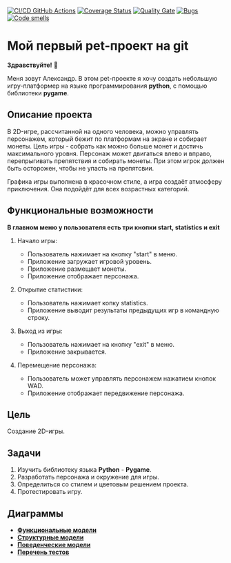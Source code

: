 [![CI/CD GitHub Actions](https://github.com/Muuuve/My-Project/actions/workflows/main.yml/badge.svg)](https://github.com/Muuuve/My-Project/actions/workflows/main.yml)
[![Coverage Status](https://coveralls.io/repos/Muuuve/My-Project/badge.svg?branch=master)](https://coveralls.io/github/Muuuve/My-Project?branch=master)
[![Quality Gate](https://sonarcloud.io/api/project_badges/measure?project=Muuuve_My-Project&metric=alert_status)](https://sonarcloud.io/dashboard?id=Muuuve_My-Project)
[![Bugs](https://sonarcloud.io/api/project_badges/measure?project=Muuuve_My-Project&metric=bugs)](https://sonarcloud.io/summary/new_code?id=Muuuve_My-Project)
[![Code smells](https://sonarcloud.io/api/project_badges/measure?project=Muuuve_My-Project&metric=code_smells)](https://sonarcloud.io/dashboard?id=Muuuve_My-Project)


# Мой первый pet-проект на git
__Здравствуйте!__ :wave:

Меня зовут Александр. В этом pet-проекте я хочу создать небольшую игру-платформер на языке программирования __python__, с помощью библиотеки __pygame__. 
## Описание проекта
В 2D-игре, рассчитанной на одного человека, можно управлять персонажем, который бежит по платформам на экране и собирает монеты. Цель игры - собрать как можно больше монет и достичь максимального уровня.
Персонаж может двигаться влево и вправо, перепрыгивать препятствия и собирать монеты. При этом игрок должен быть осторожен, чтобы не упасть на препятсвии.

Графика игры выполнена в красочном стиле, а игра создаёт атмосферу приключения. Она подойдёт для всех возрастных категорий.
## Функциональные возможности

__В главном меню у пользователя есть три кнопки start, statistics и exit__

1. Начало игры:
   - Пользователь нажимает на кнопку "start" в меню.
   - Приложение загружает игровой уровень.
   - Приложение размещает монеты.
   - Приложение отображает персонажа.

2. Открытие статистики:
   - Пользователь нажимает копку statistics.
   - Приложение выводит результаты предыдущих игр в командную строку.

3. Выход из игры:
   - Пользователь нажимает на кнопку "exit" в меню.
   - Приложение закрывается.

4. Перемещение персонажа:
   - Пользователь может управлять персонажем нажатием кнопок WAD.
   - Приложение отображает передвижение персонажа.

## Цель
Создание 2D-игры.
## Задачи
1. Изучить библиотеку языка __Python__ - __Pygame__.
2. Разработать персонажа и окружение для игры.
3. Определиться со стилем и цветовым решением проекта.
4. Протестировать игру.

## Диаграммы
* [**Функциональные модели**](docs/functions.md)
* [**Структурные модели**](docs/struct.md)
* [**Поведенческие модели**](docs/behavior.md)
* [**Перечень тестов**](docs/descriptions.md)